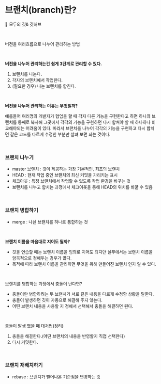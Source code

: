 # 브랜치(branch)란?

📌 모두의 깃& 깃허브

<br>

버전을 여러흐름으로 나누어 관리하는 방법 

<br>



**버전을 나누어 관리하는건 쉽게 3단계로 관리할 수 있다.**

1. 브랜치를 나눈다.
2. 각자의 브랜치에서 작업한다.
3. (필요한 경우) 나눈 브랜치를 합친다.

<br>

**버전을 나누어 관리하는 이유는 무엇일까?**

예를들어 여러명의 개발자가 협업을 할 때 각자 다른 기능을 구현한다고 하면 하나의 브랜치를 통째로 복사해 그곳에서 각각의 기능을 구현하면 다시 합쳐야 할 때 하나하나 비교해야되는 어려움이 있다. 따라서 브랜치를 나누어 각각의 기능을 구현하고 다시 합치면 같은 코드를 다르게 수정한 부분만 살펴 보면 되는 것이다.

<br>

### 브랜치 나누기 

- master 브랜치 : 깃이 제공하는 가장 기본적인, 최초의 브랜치
- HEAD : 현재 작업 중인 브랜치의 최신 커밋을 가리키는 표시
- 체크아웃 : 특정 브랜치에서 작업할 수 있도록 작업 환경을 바꾸는 것
- 브랜치를 나누고 합치는 과정에서 체크아웃을 통해 HEAD의 위치를 바꿀 수 있음

<br>

### 브랜치 병합하기

- merge : 나뉜 브랜치를 하나로 통합하는 것

<br>

**브랜치 이름을 마음대로 지어도 될까?**

- 깃을 연습할 때는 브랜치 이름을 임의로 지어도 되지만 실무에서는 브랜치 이름을 암묵적으로 정해두는 경우가 많다.
- 목적에 따라 브랜치 이름을 관리하면 무엇을 위해 만들어진 브랜치 인지 알 수 있다.

<br>

브랜치를 병합하는 과정에서 충돌이 난다면?

- 충돌이란 병합하려는 두 브랜치가 서로 같은 내용을 다르게 수정항 상황을 말한다.
- 충돌이 발생하면 깃이 자동으로 해결해 주지 않는다.
- 어떤 브랜치 내용을 사용할 지 정해서 선택해서 충돌을 해결하면 된다.

<br>

충돌이 발생 했을 때 대처법(정리)

1. 충돌을 해결한다.(어떤 브랜치의 내용을 반영할지 직접 선택한다)
2. 다시 커밋한다. 

<br>

### 브랜치 재배치하기

- rebase : 브랜치가 뻗어나온 기준점을 변경하는 것